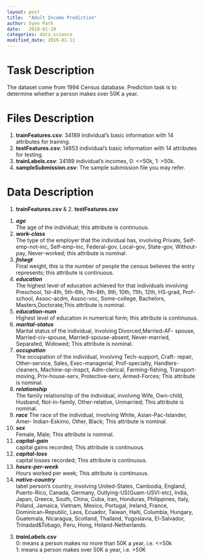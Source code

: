 ```yaml
---
layout: post
title:  "Adult Income Prediction"
author: Syen Park
date:   2019-01-10
categories: data_science
modified_date: 2019-01-11
---
```


# Task Description
The dataset come from 1994 Census database. Prediction task is to determine whether a person makes over 50K a year.

# Files Description
1. **trainFeatures.csv**: 34189 individual’s basic information with 14 attributes for training.
2. **testFeatures.csv**: 14653 individual’s basic information with 14 attributes for testing.
3. **trainLabels.csv**: 34189 individual’s incomes, 0: <=50k, 1: >50k.  
4. **sampleSubmission.csv**: The sample submission file you may refer.  

# Data Description
1. **trainFeatures.csv** & 2. **testFeatures.csv**  
1) _**age**_  
The age of the individual; this attribute is continuous.  
2) _**work-class**_  
The type of the employer that the individual has, involving Private, Self-emp-not-inc, Self-emp-inc, Federal-gov, Local-gov, State-gov, Without-pay, Never-worked; this attribute is nominal.  
3) _**fnlwgt**_  
Final weight, this is the number of people the census believes the entry represents; this attribute is continuous.  
4) _**education**_  
The highest level of education achieved for that individuals involving Preschool, 1st-4th, 5th-6th, 7th-8th, 9th, 10th, 11th, 12th, HS-grad, Prof-school, Assoc-acdm, Assoc-voc, Some-college, Bachelors, Masters,Doctorate;This attribute is nominal.  
5) _**education-num**_  
Highest level of education in numerical form; this attribute is continuous.  
6) _**marital-status**_  
Marital status of the individual, involving Divorced,Married-AF- spouse, Married-civ-spouse, Married-spouse-absent, Never-married, Separated, Widowed; This attribute is nominal.  
7) _**occupation**_  
The occupation of the individual, involving Tech-support, Craft- repair, Other-service, Sales, Exec-managerial, Prof-specialty, Handlers- cleaners, Machine-op-inspct, Adm-clerical, Farming-fishing, Transport-moving, Priv-house-serv, Protective-serv, Armed-Forces; This attribute is nominal.  
8) _**relationship**_  
The family relationship of the individual, involving Wife, Own-child, Husband, Not-in-family, Other-relative, Unmarried; This attribute is nominal. 
9) _**race**_
The race of the individual, involving White, Asian-Pac-Islander, Amer- Indian-Eskimo, Other, Black; This attribute is nominal.  
10) _**sex**_  
Female, Male; This attribute is nominal.  
11) _**capital-gain**_  
capital gains recorded; This attribute is continuous.  
12) _**capital-loss**_  
capital losses recorded; This attribute is continuous.  
13) _**hours-per-week**_   
Hours worked per week; This attribute is continuous.  
14) _**native-country**_  
label person’s country, involving United-States, Cambodia, England, Puerto-Rico, Canada, Germany, Outlying-US(Guam-USVI-etc), India, Japan, Greece, South, China, Cuba, Iran, Honduras, Philippines, Italy, Poland, Jamaica, Vietnam, Mexico, Portugal, Ireland, France, Dominican-Republic, Laos, Ecuador, Taiwan, Haiti, Columbia, Hungary, Guatemala, Nicaragua, Scotland, Thailand, Yugoslavia, El-Salvador, Trinadad&Tobago, Peru, Hong, Holand-Netherlands.

3. _**trainLabels.csv**_  
0: means a person makes no more than 50K a year, i.e. <=50k  
1: means a person makes over 50K a year, i.e. >50K
